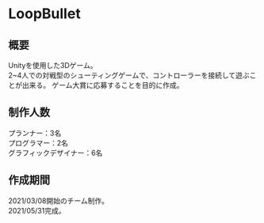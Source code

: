 # LoopBullet

## 概要
Unityを使用した3Dゲーム。  
2~4人での対戦型のシューティングゲームで、コントローラーを接続して遊ぶことが出来る。 
ゲーム大賞に応募することを目的に作成。

## 制作人数
プランナー：3名  
プログラマー：2名  
グラフィックデザイナー：6名

## 作成期間
2021/03/08開始のチーム制作。  
2021/05/31完成。
